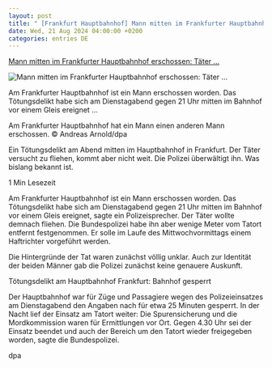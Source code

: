 ```yaml
---
layout: post
title: " [Frankfurt Hauptbahnhof] Mann mitten im Frankfurter Hauptbahnhof erschossen: Täter ..."
date: Wed, 21 Aug 2024 04:00:00 +0200
categories: entries DE
---
```

[Mann mitten im Frankfurter Hauptbahnhof erschossen: Täter ...](https://www.ruhrnachrichten.de/ueberregionales/frankfurter-hauptbahnhof-toetungsdelikt-mann-erschossen-bahnhof-gleise-polizei-mordkommission-sperrun-w925645-2001336833/)

![Mann mitten im Frankfurter Hauptbahnhof erschossen: Täter ...](https://www.ruhrnachrichten.de/wp-content/uploads/2024/08/21/05/630_0900_4035305_z2337u2oax_v5_ax_s800-1648x824.jpg)

Am Frankfurter Hauptbahnhof ist ein Mann erschossen worden. Das Tötungsdelikt habe sich am Dienstagabend gegen 21 Uhr mitten im Bahnhof vor einem Gleis ereignet ...

Am Frankfurter Hauptbahnhof hat ein Mann einen anderen Mann erschossen. © Andreas Arnold/dpa

Ein Tötungsdelikt am Abend mitten im Hauptbahnhof in Frankfurt. Der Täter versucht zu fliehen, kommt aber nicht weit. Die Polizei überwältigt ihn. Was bislang bekannt ist.

1 Min Lesezeit

Am Frankfurter Hauptbahnhof ist ein Mann erschossen worden. Das Tötungsdelikt habe sich am Dienstagabend gegen 21 Uhr mitten im Bahnhof vor einem Gleis ereignet, sagte ein Polizeisprecher. Der Täter wollte demnach fliehen. Die Bundespolizei habe ihn aber wenige Meter vom Tatort entfernt festgenommen. Er solle im Laufe des Mittwochvormittags einem Haftrichter vorgeführt werden.

Die Hintergründe der Tat waren zunächst völlig unklar. Auch zur Identität der beiden Männer gab die Polizei zunächst keine genauere Auskunft.

Tötungsdelikt am Hauptbahnhof Frankfurt: Bahnhof gesperrt

Der Hauptbahnhof war für Züge und Passagiere wegen des Polizeieinsatzes am Dienstagabend den Angaben nach für etwa 25 Minuten gesperrt. In der Nacht lief der Einsatz am Tatort weiter: Die Spurensicherung und die Mordkommission waren für Ermittlungen vor Ort. Gegen 4.30 Uhr sei der Einsatz beendet und auch der Bereich um den Tatort wieder freigegeben worden, sagte die Bundespolizei.

dpa







